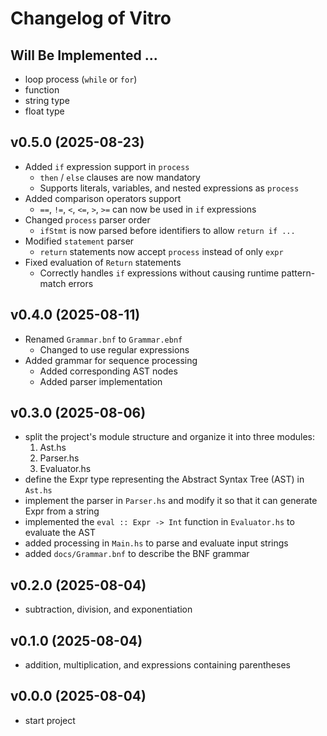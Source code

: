 # Changelog of Vitro

## Will Be Implemented ...
- loop process (`while` or `for`)
- function
- string type
- float type

## v0.5.0 (2025-08-23)
- Added `if` expression support in `process`
  - `then` / `else` clauses are now mandatory
  - Supports literals, variables, and nested expressions as `process`
- Added comparison operators support
  - `==`, `!=`, `<`, `<=`, `>`, `>=` can now be used in `if` expressions
- Changed `process` parser order
  - `ifStmt` is now parsed before identifiers to allow `return if ...`
- Modified `statement` parser
  - `return` statements now accept `process` instead of only `expr`
- Fixed evaluation of `Return` statements
  - Correctly handles `if` expressions without causing runtime pattern-match errors


## v0.4.0 (2025-08-11)
- Renamed `Grammar.bnf` to `Grammar.ebnf`
  - Changed to use regular expressions
- Added grammar for sequence processing
  - Added corresponding AST nodes
  - Added parser implementation

## v0.3.0 (2025-08-06)
- split the project's module structure and organize it into three modules:
  1. Ast.hs
  1. Parser.hs
  1. Evaluator.hs
- define the Expr type representing the Abstract Syntax Tree (AST) in `Ast.hs`
- implement the parser in `Parser.hs` and modify it so that it can generate Expr from a string
- implemented the `eval :: Expr -> Int` function in `Evaluator.hs` to evaluate the AST
- added processing in `Main.hs` to parse and evaluate input strings
- added `docs/Grammar.bnf` to describe the BNF grammar

## v0.2.0 (2025-08-04)
- subtraction, division, and exponentiation

## v0.1.0 (2025-08-04)
- addition, multiplication, and expressions containing parentheses

## v0.0.0 (2025-08-04)
- start project